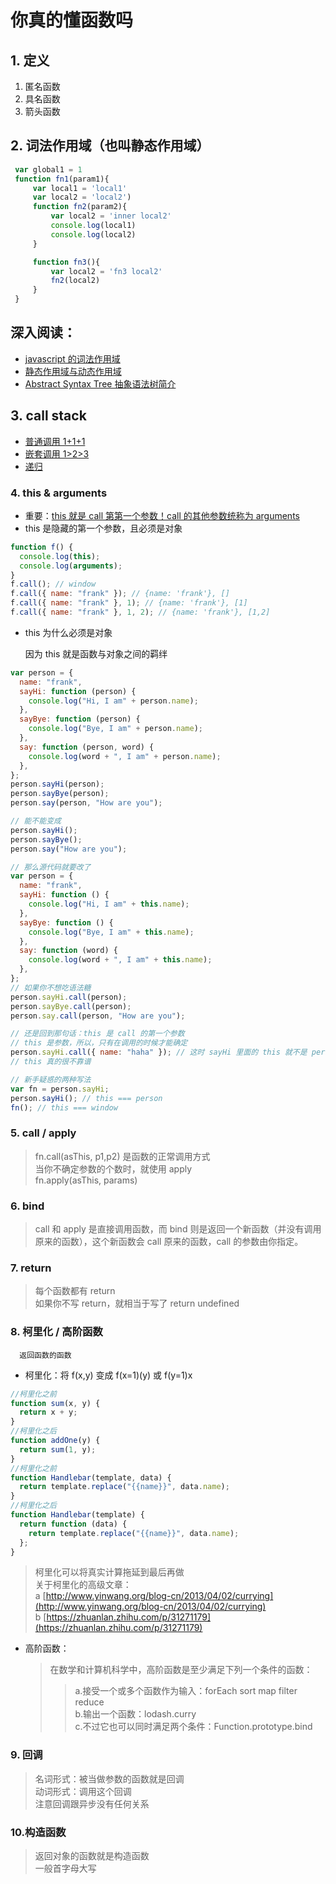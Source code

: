 # 你真的懂函数吗

## 1. 定义

1.  匿名函数
2.  具名函数
3.  箭头函数

## 2. 词法作用域（也叫静态作用域）

```js
 var global1 = 1
 function fn1(param1){
     var local1 = 'local1'
     var local2 = 'local2')
     function fn2(param2){
         var local2 = 'inner local2'
         console.log(local1)
         console.log(local2)
     }

     function fn3(){
         var local2 = 'fn3 local2'
         fn2(local2)
     }
 }
```

## 深入阅读：

- [javascript 的词法作用域](http://js8.in/2011/08/15/javascript%E7%9A%84%E8%AF%8D%E6%B3%95%E4%BD%9C%E7%94%A8%E5%9F%9F/)
- [静态作用域与动态作用域](https://zh.wikipedia.org/wiki/%E4%BD%9C%E7%94%A8%E5%9F%9F#.E9.9D.99.E6.80.81.E4.BD.9C.E7.94.A8.E5.9F.9F.E4.B8.8E.E5.8A.A8.E6.80.81.E4.BD.9C.E7.94.A8.E5.9F.9F)
- [Abstract Syntax Tree 抽象语法树简介](https://div.io/topic/1994)

## 3. call stack

- [普通调用 1+1+1](http://latentflip.com/loupe/?code=ZnVuY3Rpb24gYSgpewogICAgY29uc29sZS5sb2coJ2EnKQogIHJldHVybiAnYScgIAp9CgpmdW5jdGlvbiBiKCl7CiAgICBjb25zb2xlLmxvZygnYicpCiAgICByZXR1cm4gJ2InCn0KCmZ1bmN0aW9uIGMoKXsKICAgIGNvbnNvbGUubG9nKCdjJykKICAgIHJldHVybiAnYycKfQoKYSgpCmIoKQpjKCk%3D!!!)
- [嵌套调用 1>2>3](http://latentflip.com/loupe/?code=ZnVuY3Rpb24gYSgpewogICAgY29uc29sZS5sb2coJ2ExJykKICAgIGIoKQogICAgY29uc29sZS5sb2coJ2EyJykKICByZXR1cm4gJ2EnICAKfQpmdW5jdGlvbiBiKCl7CiAgICBjb25zb2xlLmxvZygnYjEnKQogICAgYygpCiAgICBjb25zb2xlLmxvZygnYjInKQogICAgcmV0dXJuICdiJwp9CmZ1bmN0aW9uIGMoKXsKICAgIGNvbnNvbGUubG9nKCdjJykKICAgIHJldHVybiAnYycKfQphKCkKY29uc29sZS5sb2coJ2VuZCcp!!!)
- [递归](http://latentflip.com/loupe/?code=ZnVuY3Rpb24gZmFiKG4pewogICAgY29uc29sZS5sb2coJ3N0YXJ0IGNhbGMgZmFiICcrIG4pCiAgICBpZihuPj0zKXsKICAgICAgICByZXR1cm4gZmFiKG4tMSkgKyBmYWIobi0yKQogICAgfWVsc2V7CiAgICAgICAgcmV0dXJuIDEKICAgIH0KfQoKZmFiKDUp!!!PGJ1dHRvbj5DbGljayBtZSE8L2J1dHRvbj4%3D)

### 4. this & arguments

- 重要：[this 就是 call 第第一个参数！call 的其他参数统称为 arguments](https://zhuanlan.zhihu.com/p/23804247)
- this 是隐藏的第一个参数，且必须是对象

```js
function f() {
  console.log(this);
  console.log(arguments);
}
f.call(); // window
f.call({ name: "frank" }); // {name: 'frank'}, []
f.call({ name: "frank" }, 1); // {name: 'frank'}, [1]
f.call({ name: "frank" }, 1, 2); // {name: 'frank'}, [1,2]
```

- this 为什么必须是对象

  因为 this 就是函数与对象之间的羁绊

```js
var person = {
  name: "frank",
  sayHi: function (person) {
    console.log("Hi, I am" + person.name);
  },
  sayBye: function (person) {
    console.log("Bye, I am" + person.name);
  },
  say: function (person, word) {
    console.log(word + ", I am" + person.name);
  },
};
person.sayHi(person);
person.sayBye(person);
person.say(person, "How are you");

// 能不能变成
person.sayHi();
person.sayBye();
person.say("How are you");

// 那么源代码就要改了
var person = {
  name: "frank",
  sayHi: function () {
    console.log("Hi, I am" + this.name);
  },
  sayBye: function () {
    console.log("Bye, I am" + this.name);
  },
  say: function (word) {
    console.log(word + ", I am" + this.name);
  },
};
// 如果你不想吃语法糖
person.sayHi.call(person);
person.sayBye.call(person);
person.say.call(person, "How are you");

// 还是回到那句话：this 是 call 的第一个参数
// this 是参数，所以，只有在调用的时候才能确定
person.sayHi.call({ name: "haha" }); // 这时 sayHi 里面的 this 就不是 person 了
// this 真的很不靠谱

// 新手疑惑的两种写法
var fn = person.sayHi;
person.sayHi(); // this === person
fn(); // this === window
```

### 5. call / apply

> fn.call(asThis, p1,p2) 是函数的正常调用方式  
> 当你不确定参数的个数时，就使用 apply  
> fn.apply(asThis, params)

### 6. bind

> call 和 apply 是直接调用函数，而 bind 则是返回一个新函数（并没有调用原来的函数），这个新函数会 call 原来的函数，call 的参数由你指定。

### 7. return

> 每个函数都有 return  
> 如果你不写 return，就相当于写了 return undefined

### 8. 柯里化 / 高阶函数

      返回函数的函数

- 柯里化：将 f(x,y) 变成 f(x=1)(y) 或 f(y=1)x

```js
//柯里化之前
function sum(x, y) {
  return x + y;
}
//柯里化之后
function addOne(y) {
  return sum(1, y);
}
//柯里化之前
function Handlebar(template, data) {
  return template.replace("{{name}}", data.name);
}
//柯里化之后
function Handlebar(template) {
  return function (data) {
    return template.replace("{{name}}", data.name);
  };
}
```

> 柯里化可以将真实计算拖延到最后再做  
> 关于柯里化的高级文章：  
>  a [http://www.yinwang.org/blog-cn/2013/04/02/currying](http://www.yinwang.org/blog-cn/2013/04/02/currying)  
>  b [https://zhuanlan.zhihu.com/p/31271179](https://zhuanlan.zhihu.com/p/31271179)

- 高阶函数：
  > 在数学和计算机科学中，高阶函数是至少满足下列一个条件的函数：
  >
  > > a.接受一个或多个函数作为输入：forEach sort map filter reduce  
  > > b.输出一个函数：lodash.curry  
  > > c.不过它也可以同时满足两个条件：Function.prototype.bind

### 9. 回调

> 名词形式：被当做参数的函数就是回调  
> 动词形式：调用这个回调  
> 注意回调跟异步没有任何关系

### 10.构造函数

> 返回对象的函数就是构造函数  
> 一般首字母大写
